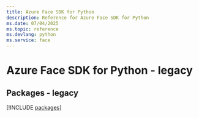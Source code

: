 ```yaml
---
title: Azure Face SDK for Python
description: Reference for Azure Face SDK for Python
ms.date: 07/04/2025
ms.topic: reference
ms.devlang: python
ms.service: face
---
```

# Azure Face SDK for Python - legacy
## Packages - legacy
[!INCLUDE [packages](face-index.md)]
